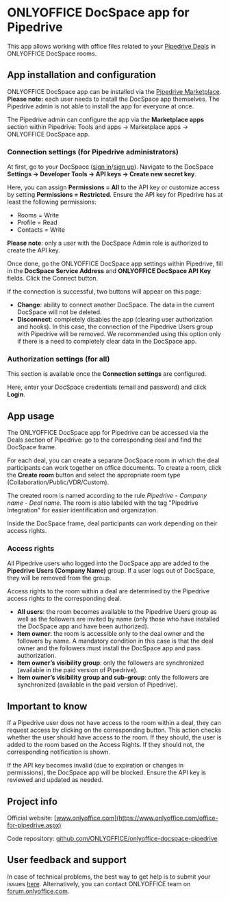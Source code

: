 # ONLYOFFICE DocSpace app for Pipedrive

This app allows working with office files related to your [Pipedrive Deals](https://www.pipedrive.com/) in ONLYOFFICE DocSpace rooms.

## App installation and configuration 

ONLYOFFICE DocSpace app can be installed via the [Pipedrive Marketplace](https://www.pipedrive.com/en/marketplace/app/onlyoffice-doc-space/4cb3b5d9d19a1918). **Please note:** each user needs to install the DocSpace app themselves. The Pipedrive admin is not able to install the app for everyone at once.

The Pipedrive admin can configure the app via the **Marketplace apps** section within Pipedrive: Tools and apps -> Marketplace apps -> ONLYOFFICE DocSpace app.

### Connection settings (for Pipedrive administrators)

At first, go to your DocSpace ([sign in](https://www.onlyoffice.com/docspace-registration.aspx#login)/[sign up](https://www.onlyoffice.com/docspace-registration.aspx)). Navigate to the DocSpace **Settings -> Developer Tools -> API keys -> Create new secret key**. 

Here, you can assign **Permissions = All** to the API key or customize access by setting **Permissions = Restricted**. Ensure the API key for Pipedrive has at least the following permissions:

* Rooms = Write
* Profile = Read
* Contacts = Write

**Please note**: only a user with the DocSpace Admin role is authorized to create the API key. 

Once done, go the ONLYOFFICE DocSpace app settings within Pipedrive, fill in the **DocSpace Service Address** and **ONLYOFFICE DocSpace API Key** fields. Click the Connect button.

If the connection is successful, two buttons will appear on this page:

- **Change**: ability to connect another DocSpace. The data in the current DocSpace will not be deleted.
- **Disconnect**: completely disables the app (clearing user authorization and hooks). In this case, the connection of the Pipedrive Users group with Pipedrive will be removed. We recommended using this option only if there is a need to completely clear data in the DocSpace app.

### Authorization settings (for all)

This section is available once the **Connection settings** are configured. 

Here, enter your DocSpace credentials (email and password) and click **Login**. 

## App usage

The ONLYOFFICE DocSpace app for Pipedrive can be accessed via the Deals section of Pipedrive: go to the corresponding deal and find the DocSpace frame.

For each deal, you can create a separate DocSpace room in which the deal participants can work together on office documents. To create a room, click the **Create room** button and select the appropriate room type (Collaboration/Public/VDR/Custom).

The created room is named according to the rule *Pipedrive - Company name - Deal name*. The room is also labeled with the tag "Pipedrive Integration" for easier identification and organization.

Inside the DocSpace frame, deal participants can work depending on their access rights.

### Access rights

All Pipedrive users who logged into the DocSpace app are added to the **Pipedrive Users (Company Name)** group. If a user logs out of DocSpace, they will be removed from the group.

Access rights to the room within a deal are determined by the Pipedrive access rights to the corresponding deal.

- **All users**: the room becomes available to the Pipedrive Users group as well as the followers are invited by name (only those who have installed the DocSpace app and have been authorized).
- **Item owner**: the room is accessible only to the deal owner and the followers by name. A mandatory condition in this case is that the deal owner and the followers must install the DocSpace app and pass authorization.
- **Item owner’s visibility group**: only the followers are synchronized (available in the paid version of Pipedrive). 
- **Item owner’s visibility group and sub-group**: only the followers are synchronized (available in the paid version of Pipedrive). 

## Important to know

If a Pipedrive user does not have access to the room within a deal, they can request access by clicking on the corresponding button. This action checks whether the user should have access to the room. If they should, the user is added to the room based on the Access Rights. If they should not, the corresponding notification is shown.

If the API key becomes invalid (due to expiration or changes in permissions), the DocSpace app will be blocked. Ensure the API key is reviewed and updated as needed.

## Project info

Official website: [www.onlyoffice.com](https://www.onlyoffice.com/office-for-pipedrive.aspx)

Code repository: [github.com/ONLYOFFICE/onlyoffice-docspace-pipedrive](https://github.com/ONLYOFFICE/onlyoffice-docspace-pipedrive)

## User feedback and support

In case of technical problems, the best way to get help is to submit your issues [here](https://github.com/ONLYOFFICE/onlyoffice-docspace-pipedrive/issues). 
Alternatively, you can contact ONLYOFFICE team on [forum.onlyoffice.com](https://forum.onlyoffice.com/).